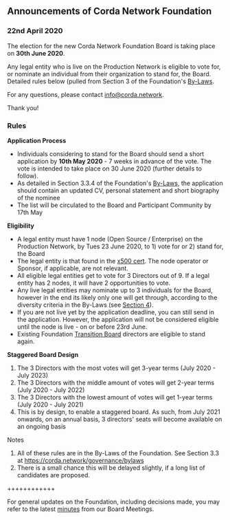  ## Announcements of Corda Network Foundation

### 22nd April 2020

The election for the new Corda Network Foundation Board is taking place on **30th June 2020**. 

Any legal entity who is live on the Production Network is eligible to vote for, or nominate an individual from their organization to stand for, the Board. Detailed rules below (pulled from Section 3 of the Foundation's [By-Laws](https://corda.network/governance/bylaws). 

For any questions, please contact info@corda.network. 

Thank you!


### Rules
**Application Process**
- Individuals considering to stand for the Board should send a short application by **10th May 2020** - 7 weeks in advance of the vote. The vote is intended to take place on 30 June 2020 (further details to follow). 
- As detailed in Section 3.3.4 of the Foundation's [By-Laws](https://corda.network/governance/bylaws), the application should contain an updated CV, personal statement and short biography of the nominee
- The list will be circulated to the Board and Participant Community by 17th May

**Eligibility**
- A legal entity must have 1 node (Open Source / Enterprise) on the Production Network, by Tues 23 June 2020, to 1)	vote for or 2) stand for, the Board
- The legal entity is that found in the [x500 cert](https://corda.network/participation/distinguishedname.html/). The node operator or Sponsor, if applicable, are not relevant.
- All eligible legal entities get to vote for 3 Directors out of 9. If a legal entity has 2 nodes, it will have 2 opportunities to vote. 
- Any live legal entities may nominate up to 3 individuals for the Board, however in the end its likely only one will get through, according to the diversity criteria in the By-Laws (see [Section 4](https://corda.network/governance/bylaws)).
- If you are not live yet by the application deadline, you can still send in the application. However, the application will not be considered eligible until the node is live - on or before 23rd June.
- Existing Foundation [Transition Board](https://corda.network/governance/board-election/) directors are eligible to stand again. 

**Staggered Board Design**
1.	The 3 Directors with the most votes will get 3-year terms (July 2020 - July 2023)
2.	The 3 Directors with the middle amount of votes will get 2-year terms (July 2020 - July 2022)
3.	The 3 Directors with the lowest amount of votes will get 1-year terms (July 2020 - July 2021)
4.	This is by design, to enable a staggered board. As such, from July 2021 onwards, on an annual basis, 3 directors' seats will become available on an ongoing basis

Notes
1. All of these rules are in the By-Laws of the Foundation. See Section 3.3 at https://corda.network/governance/bylaws
2. There is a small chance this will be delayed slightly, if a long list of candidates are proposed.

++++++++++++

For general updates on the Foundation, including decisions made, you may refer to the latest [minutes](/minutes/index) from our Board Meetings.   
